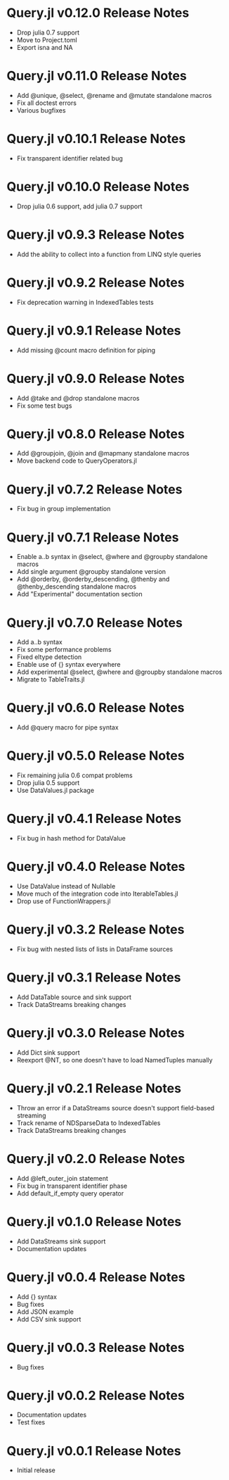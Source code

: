 # Query.jl v0.12.0 Release Notes
* Drop julia 0.7 support
* Move to Project.toml
* Export isna and NA

# Query.jl v0.11.0 Release Notes
* Add @unique, @select, @rename and @mutate standalone macros
* Fix all doctest errors
* Various bugfixes

# Query.jl v0.10.1 Release Notes
* Fix transparent identifier related bug

# Query.jl v0.10.0 Release Notes
* Drop julia 0.6 support, add julia 0.7 support

# Query.jl v0.9.3 Release Notes
* Add the ability to collect into a function from LINQ style queries

# Query.jl v0.9.2 Release Notes
* Fix deprecation warning in IndexedTables tests

# Query.jl v0.9.1 Release Notes
* Add missing @count macro definition for piping

# Query.jl v0.9.0 Release Notes
* Add @take and @drop standalone macros
* Fix some test bugs

# Query.jl v0.8.0 Release Notes
* Add @groupjoin, @join and @mapmany standalone macros
* Move backend code to QueryOperators.jl

# Query.jl v0.7.2 Release Notes
* Fix bug in group implementation

# Query.jl v0.7.1 Release Notes
* Enable a..b syntax in @select, @where and @groupby standalone macros
* Add single argument @groupby standalone version
* Add @orderby, @orderby_descending, @thenby and @thenby_descending standalone macros
* Add "Experimental" documentation section

# Query.jl v0.7.0 Release Notes
* Add a..b syntax
* Fix some performance problems
* Fixed eltype detection
* Enable use of {} syntax everywhere
* Add experimental @select, @where and @groupby standalone macros
* Migrate to TableTraits.jl

# Query.jl v0.6.0 Release Notes
* Add @query macro for pipe syntax

# Query.jl v0.5.0 Release Notes
* Fix remaining julia 0.6 compat problems
* Drop julia 0.5 support
* Use DataValues.jl package

# Query.jl v0.4.1 Release Notes
* Fix bug in hash method for DataValue

# Query.jl v0.4.0 Release Notes
* Use DataValue instead of Nullable
* Move much of the integration code into IterableTables.jl
* Drop use of FunctionWrappers.jl

# Query.jl v0.3.2 Release Notes
* Fix bug with nested lists of lists in DataFrame sources

# Query.jl v0.3.1 Release Notes
* Add DataTable source and sink support
* Track DataStreams breaking changes

# Query.jl v0.3.0 Release Notes
* Add Dict sink support
* Reexport @NT, so one doesn't have to load NamedTuples manually

# Query.jl v0.2.1 Release Notes
* Throw an error if a DataStreams source doesn't support field-based streaming
* Track rename of NDSparseData to IndexedTables
* Track DataStreams breaking changes

# Query.jl v0.2.0 Release Notes
* Add @left_outer_join statement
* Fix bug in transparent identifier phase
* Add default_if_empty query operator

# Query.jl v0.1.0 Release Notes
* Add DataStreams sink support
* Documentation updates

# Query.jl v0.0.4 Release Notes
* Add {} syntax
* Bug fixes
* Add JSON example
* Add CSV sink support

# Query.jl v0.0.3 Release Notes
* Bug fixes

# Query.jl v0.0.2 Release Notes
* Documentation updates
* Test fixes

# Query.jl v0.0.1 Release Notes
* Initial release
